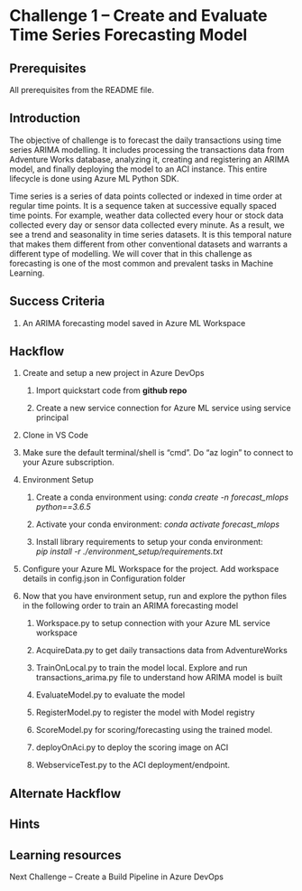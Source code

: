 # Challenge 1 – Create and Evaluate Time Series Forecasting Model

## Prerequisites

All prerequisites from the README file.

## Introduction

The objective of challenge is to forecast the daily transactions using time
series ARIMA modelling. It includes processing the transactions data from
Adventure Works database, analyzing it, creating and registering an ARIMA model,
and finally deploying the model to an ACI instance. This entire lifecycle is
done using Azure ML Python SDK.

Time series is a series of data points collected or indexed in time order at
regular time points. It is a sequence taken at successive equally spaced time
points. For example, weather data collected every hour or stock data collected
every day or sensor data collected every minute. As a result, we see a trend and
seasonality in time series datasets. It is this temporal nature that makes them
different from other conventional datasets and warrants a different type of
modelling. We will cover that in this challenge as forecasting is one of the
most common and prevalent tasks in Machine Learning.

## Success Criteria

1.  An ARIMA forecasting model saved in Azure ML Workspace

## Hackflow

1.  Create and setup a new project in Azure DevOps

    1.  Import quickstart code from **github repo**

    2.  Create a new service connection for Azure ML service using service
        principal

2.  Clone in VS Code

3.  Make sure the default terminal/shell is “cmd”. Do “az login” to connect to
    your Azure subscription.

4.  Environment Setup

    1.  Create a conda environment using: *conda create -n forecast_mlops
        python==3.6.5*

    2.  Activate your conda environment: *conda activate forecast_mlops*

    3.  Install library requirements to setup your conda environment:  
        *pip install -r ./environment_setup/requirements.txt*

5.  Configure your Azure ML Workspace for the project. Add workspace details in
    config.json in Configuration folder

6.  Now that you have environment setup, run and explore the python files in the
    following order to train an ARIMA forecasting model

    1.  Workspace.py to setup connection with your Azure ML service workspace

    2.  AcquireData.py to get daily transactions data from AdventureWorks

    3.  TrainOnLocal.py to train the model local. Explore and run
        transactions_arima.py file to understand how ARIMA model is built

    4.  EvaluateModel.py to evaluate the model

    5.  RegisterModel.py to register the model with Model registry

    6.  ScoreModel.py for scoring/forecasting using the trained model.

    7.  deployOnAci.py to deploy the scoring image on ACI

    8.  WebserviceTest.py to the ACI deployment/endpoint.

## Alternate Hackflow

## Hints

## Learning resources

Next Challenge – Create a Build Pipeline in Azure DevOps
